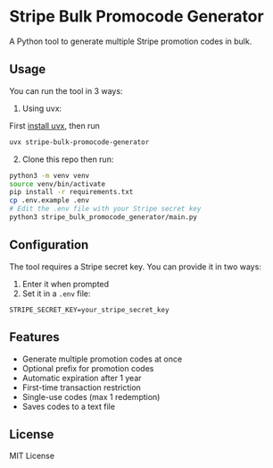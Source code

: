 # Stripe Bulk Promocode Generator

A Python tool to generate multiple Stripe promotion codes in bulk.

## Usage

You can run the tool in 3 ways:

1. Using uvx:

First [install uvx](https://docs.astral.sh/uv/getting-started/installation/), then run

```bash
uvx stripe-bulk-promocode-generator
```

2. Clone this repo then run:

```bash
python3 -m venv venv
source venv/bin/activate
pip install -r requirements.txt
cp .env.example .env
# Edit the .env file with your Stripe secret key
python3 stripe_bulk_promocode_generator/main.py
```

## Configuration

The tool requires a Stripe secret key. You can provide it in two ways:

1. Enter it when prompted
2. Set it in a `.env` file:

```
STRIPE_SECRET_KEY=your_stripe_secret_key
```

## Features

- Generate multiple promotion codes at once
- Optional prefix for promotion codes
- Automatic expiration after 1 year
- First-time transaction restriction
- Single-use codes (max 1 redemption)
- Saves codes to a text file

## License

MIT License
